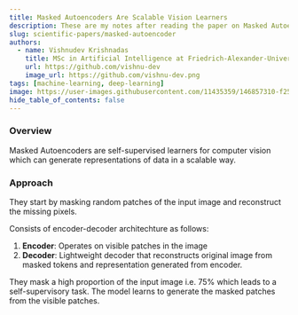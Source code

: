 ```yaml
---
title: Masked Autoencoders Are Scalable Vision Learners
description: These are my notes after reading the paper on Masked Autoencoders and their usage on ICDAR Historical Documents dataset
slug: scientific-papers/masked-autoencoder
authors:
  - name: Vishnudev Krishnadas
    title: MSc in Artificial Intelligence at Friedrich-Alexander-Universität
    url: https://github.com/vishnu-dev
    image_url: https://github.com/vishnu-dev.png
tags: [machine-learning, deep-learning]
image: https://user-images.githubusercontent.com/11435359/146857310-f258c86c-fde6-48e8-9cee-badd2b21bd2c.png
hide_table_of_contents: false
---
```


### Overview
Masked Autoencoders are self-supervised learners for computer vision which can generate representations of data in a scalable way.

### Approach
They start by masking random patches of the input image and reconstruct the missing pixels.

Consists of encoder-decoder architechture as follows:
1. **Encoder**: Operates on visible patches in the image
2. **Decoder**: Lightweight decoder that reconstructs original image from masked tokens and representation generated from encoder.

They mask a high proportion of the input image i.e. 75% which leads to a self-supervisory task. The model learns to generate the masked patches from the visible patches.





